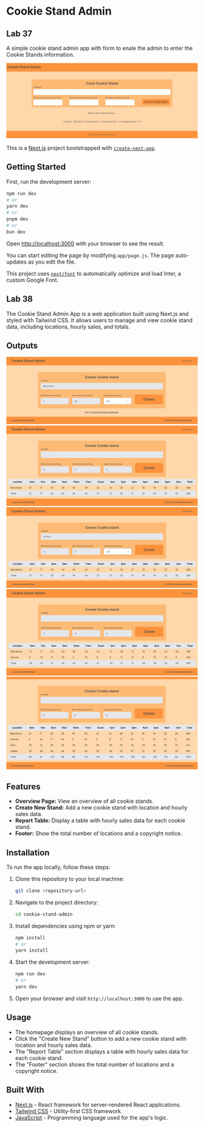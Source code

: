 # Cookie Stand Admin

## Lab 37

A simple cookie stand admin app with form to enale the admin to enter the Cookie Stands information.

![out](./assets/lab37out.PNG)

This is a [Next.js](https://nextjs.org/) project bootstrapped with [`create-next-app`](https://github.com/vercel/next.js/tree/canary/packages/create-next-app).

## Getting Started

First, run the development server:

```bash
npm run dev
# or
yarn dev
# or
pnpm dev
# or
bun dev
```

Open [http://localhost:3000](http://localhost:3000) with your browser to see the result.

You can start editing the page by modifying `app/page.js`. The page auto-updates as you edit the file.

This project uses [`next/font`](https://nextjs.org/docs/basic-features/font-optimization) to automatically optimize and load Inter, a custom Google Font.

## Lab 38

The Cookie Stand Admin App is a web application built using Next.js and styled with Tailwind CSS. It allows users to manage and view cookie stand data, including locations, hourly sales, and totals.

## Outputs

![out](./assets/lab38out1.PNG)
![out](./assets/lab38out2.PNG)
![out](./assets/lab38out3.PNG)
![out](./assets/lab38out4.PNG)
![out](./assets/lab38out5.PNG)

## Features

- **Overview Page:** View an overview of all cookie stands.
- **Create New Stand:** Add a new cookie stand with location and hourly sales data.
- **Report Table:** Display a table with hourly sales data for each cookie stand.
- **Footer:** Show the total number of locations and a copyright notice.

## Installation

To run the app locally, follow these steps:

1. Clone this repository to your local machine:

   ```bash
   git clone <repository-url>
   ```

2. Navigate to the project directory:

   ```bash
   cd cookie-stand-admin
   ```

3. Install dependencies using npm or yarn:

   ```bash
   npm install
   # or
   yarn install
   ```

4. Start the development server:

   ```bash
   npm run dev
   # or
   yarn dev
   ```

5. Open your browser and visit `http://localhost:3000` to use the app.

## Usage

- The homepage displays an overview of all cookie stands.
- Click the "Create New Stand" button to add a new cookie stand with location and hourly sales data.
- The "Report Table" section displays a table with hourly sales data for each cookie stand.
- The "Footer" section shows the total number of locations and a copyright notice.

## Built With

- [Next.js](https://nextjs.org/) - React framework for server-rendered React applications.
- [Tailwind CSS](https://tailwindcss.com/) - Utility-first CSS framework.
- [JavaScript](https://developer.mozilla.org/en-US/docs/Web/JavaScript) - Programming language used for the app's logic.
